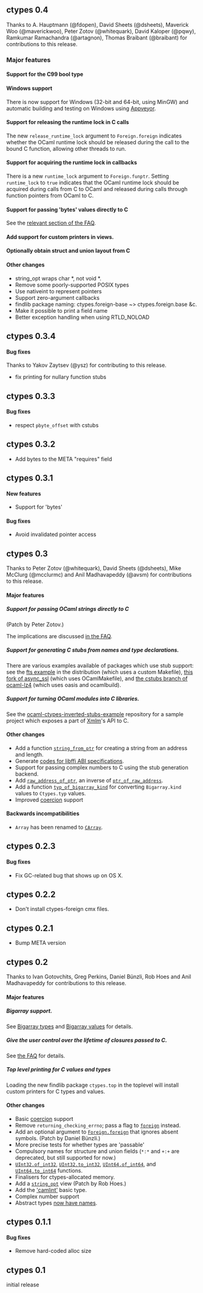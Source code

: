 ## ctypes 0.4

Thanks to A. Hauptmann (@fdopen), David Sheets (@dsheets), Maverick Woo (@maverickwoo), Peter Zotov (@whitequark), David Kaloper (@pqwy), Ramkumar Ramachandra (@artagnon), Thomas Braibant (@braibant) for contributions to this release.

### Major features

#### Support for the C99 bool type

#### Windows support

There is now support for Windows (32-bit and 64-bit, using MinGW) and automatic building and testing on Windows using [Appveyor][appveyor-builds]. 

[appveyor-builds]: https://ci.appveyor.com/project/yallop/ocaml-ctypes/branch/master

#### Support for releasing the runtime lock in C calls

The new `release_runtime_lock` argument to `Foreign.foreign` indicates whether the OCaml runtime lock should be released during the call to the bound C function, allowing other threads to run.

#### Support for acquiring the runtime lock in callbacks

There is a  new `runtime_lock` argument to `Foreign.funptr`.  Setting `runtime_lock` to `true` indicates that the OCaml runtime lock should be acquired during calls from C to OCaml and released during calls through function pointers from OCaml to C.

#### Support for passing 'bytes' values directly to C

See the [relevant section of the FAQ][strings_faq].

#### Add support for custom printers in views.

#### Optionally obtain struct and union layout from C

#### Other changes
* string_opt wraps char *, not void *.
* Remove some poorly-supported POSIX types
* Use nativeint to represent pointers
* Support zero-argument callbacks
* findlib package naming: ctypes.foreign-base ~> ctypes.foreign.base &c.
* Make it possible to print a field name
* Better exception handling when using RTLD_NOLOAD

## ctypes 0.3.4

#### Bug fixes

Thanks to Yakov Zaytsev (@ysz) for contributing to this release.

* fix printing for nullary function stubs

## ctypes 0.3.3

#### Bug fixes

* respect `pbyte_offset` with cstubs

## ctypes 0.3.2

* Add bytes to the META "requires" field

## ctypes 0.3.1

#### New features

* Support for 'bytes'

#### Bug fixes

* Avoid invalidated pointer access

## ctypes 0.3

Thanks to Peter Zotov (@whitequark), David Sheets (@dsheets), Mike McClurg (@mcclurmc) and Anil Madhavapeddy (@avsm) for contributions to this release.

#### Major features

##### Support for passing OCaml strings directly to C
(Patch by Peter Zotov.)

The implications are discussed [in the FAQ][strings_faq].

[strings_faq]: https://github.com/ocamllabs/ocaml-ctypes/wiki/FAQ#strings

##### Support for generating C stubs from names and type declarations.
There are various examples available of packages which use stub support: see the [fts example][fts-example] in the distribution (which uses a custom Makefile), [this fork of async_ssl][async_ssl] (which uses OCamlMakefile), and [the cstubs branch of ocaml-lz4][ocaml-lz4] (which uses oasis and ocamlbuild).

[fts-example]: https://github.com/ocamllabs/ocaml-ctypes/tree/master/examples/fts/stub-generation
[async_ssl]: https://github.com/yallop/async_ssl/tree/stub-generation
[ocaml-lz4]: https://github.com/whitequark/ocaml-lz4/tree/cstubs

##### Support for turning OCaml modules into C libraries.
See the [ocaml-ctypes-inverted-stubs-example][inverted-stubs-example] repository for a sample project which exposes a part of [Xmlm][xmlm]'s API to C.

[inverted-stubs-example]: https://github.com/yallop/ocaml-ctypes-inverted-stubs-example/ 
[xmlm]: http://erratique.ch/software/xmlm

#### Other changes

* Add a function [`string_from_ptr`][string_from_ptr] for creating a string from an address and length.
* Generate [codes for libffi ABI specifications][libffi_abi].
* Support for passing complex numbers to C using the stub generation backend.
* Add [`raw_address_of_ptr`][raw_address_of_ptr], an inverse of [`ptr_of_raw_address`][ptr_of_raw_address].
* Add a function [`typ_of_bigarray_kind`][typ_of_bigarray_kind] for converting `Bigarray.kind` values to `Ctypes.typ` values.
* Improved [coercion][coercion] support

[typ_of_bigarray_kind]: http://ocamllabs.github.io/ocaml-ctypes/Ctypes.html#VALtyp_of_bigarray_kind
[string_from_ptr]: http://ocamllabs.github.io/ocaml-ctypes/Ctypes.html#VALstring_from_ptr
[raw_address_of_ptr]: http://ocamllabs.github.io/ocaml-ctypes/Ctypes.html#VALraw_address_of_ptr
[ptr_of_raw_address]: http://ocamllabs.github.io/ocaml-ctypes/Ctypes.html#VALptr_of_raw_address
[CArray]: http://ocamllabs.github.io/ocaml-ctypes/Ctypes.Array.html
[libffi_abi]: http://ocamllabs.github.io/ocaml-ctypes/Libffi_abi.html
[coercion]: http://ocamllabs.github.io/ocaml-ctypes/Ctypes.html#VALcoerce

#### Backwards incompatibilities

* `Array` has been renamed to [`CArray`][CArray].

## ctypes 0.2.3

#### Bug fixes

* Fix GC-related bug that shows up on OS X.

## ctypes 0.2.2

* Don't install ctypes-foreign cmx files.

## ctypes 0.2.1

* Bump META version

## ctypes 0.2

Thanks to Ivan Gotovchits, Greg Perkins, Daniel Bünzli, Rob Hoes and Anil Madhavapeddy for contributions to this release.

#### Major features

##### Bigarray support.
See [Bigarray types][bigarray-types] and [Bigarray values][bigarray-values] for details.

[bigarray-types]: http://ocamllabs.github.io/ocaml-ctypes/Ctypes.html#4_Bigarraytypes
[bigarray-values]: http://ocamllabs.github.io/ocaml-ctypes/Ctypes.html#4_Bigarrayvalues

##### Give the user control over the lifetime of closures passed to C.
See [the FAQ][faq-lifetime] for details.

[faq-lifetime]: https://github.com/ocamllabs/ocaml-ctypes/wiki/FAQ#function-lifetime

##### Top level printing for C values and types
Loading the new findlib package `ctypes.top` in the toplevel will install custom printers for C types and values.

#### Other changes

* Basic [coercion][coercion] support
* Remove `returning_checking_errno`; pass a flag to [`foreign`][foreign] instead.
* Add an optional argument to [`Foreign.foreign`][foreign] that ignores absent symbols.
  (Patch by Daniel Bünzli.)
* More precise tests for whether types are 'passable'
* Compulsory names for structure and union fields (`*:*` and `+:+` are deprecated, but still supported for now.)
* [`UInt32.of_int32`][of_int32], [`UInt32.to_int32`][to_int32], [`UInt64.of_int64`][of_int64], and [`UInt64.to_int64`][to_int64] functions.
* Finalisers for ctypes-allocated memory.
* Add a [`string_opt`][string_opt] view
  (Patch by Rob Hoes.)
* Add the ['camlint'][camlint] basic type.
* Complex number support
* Abstract types [now have names][abstract].

[foreign]: http://ocamllabs.github.io/ocaml-ctypes/Foreign.html#VALforeign
[of_int32]: http://ocamllabs.github.io/ocaml-ctypes/Unsigned.Uint32.html#VALof_int32
[to_int32]: http://ocamllabs.github.io/ocaml-ctypes/Unsigned.Uint32.html#VALto_int32
[of_int64]: http://ocamllabs.github.io/ocaml-ctypes/Unsigned.Uint64.html#VALof_int64
[to_int64]: http://ocamllabs.github.io/ocaml-ctypes/Unsigned.Uint64.html#VALto_int64
[string_opt]: http://ocamllabs.github.io/ocaml-ctypes/Ctypes.html#VALstring_opt
[camlint]: http://ocamllabs.github.io/ocaml-ctypes/Ctypes.html#VALcamlint
[abstract]: http://ocamllabs.github.io/ocaml-ctypes/Ctypes.html#VALabstract
[coercion]: http://ocamllabs.github.io/ocaml-ctypes/Ctypes.html#VALcoerce

## ctypes 0.1.1

#### Bug fixes

* Remove hard-coded alloc size

## ctypes 0.1

initial release
